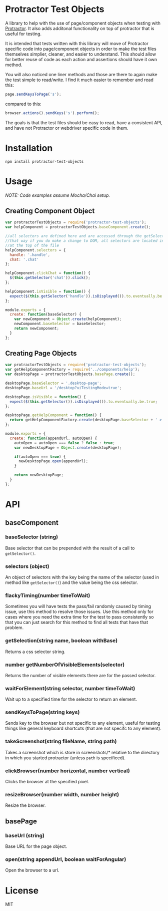 # Protractor Test Objects

A library to help with the use of page/component objects when testing with [Protractor](https://github.com/angular/protractor).  It also adds additonal functionality on top of protractor that is useful for testing.

It is intended that tests written with this library will move of Protractor specific code into page/component objects in order to make the test files themselves simplier, cleaner, and easier to understand.  This should allow for better reuse of code as each action and assertions should have it own method.

You will also noticed one liner methods and those are there to again make the test simple to read/write.  I find it much easier to remember and read this:

```javascript
page.sendKeysToPage('s');
```

compared to this:

```javascript
browser.actions().sendKeys('s').perform();
```

The goals is that the test files should be easy to read, have a consistent API, and have not Protractor or webdriver specific code in them.

# Installation

```npm install protractor-test-objects```

# Usage

*NOTE: Code examples assume Mocha/Chai setup.*

## Creating Component Object

```javascript
var protractorTestObjects = require('protractor-test-objects');
var helpComponent = protractorTestObjects.baseComponent.create();

//all selectors are defined here and are accessed through the getSelector() method
//that way if you do make a change to DOM, all selectors are located in one place,
//at the top of the file
helpComponent.selectors = {
  handle: '.handle',
  chat: '.chat'
};

helpComponent.clickChat = function() {
  $(this.getSelector('chat')).click();
};

helpComponent.isVisible = function() {
  expect($(this.getSelector('handle')).isDisplayed()).to.eventually.be.true;
};

module.exports = {
  create: function(baseSelector) {
    var newComponent = Object.create(helpComponent);
    newComponent.baseSelector = baseSelector;
    return newComponent;
  }
};
```

## Creating Page Objects

```javascript
var protractorTestObjects = require('protractor-test-objects');
var getHelpComponentFactory = require('../components/help');
var desktopPage = protractorTestObjects.basePage.create();

desktopPage.baseSelector = '.desktop-page';
desktopPage.baseUrl = '/desktop?uiTestingMode=true';

desktopPage.isVisible = function() {
  expect($(this.getSelector()).isDisplayed()).to.eventually.be.true;
};

desktopPage.getHelpComponent = function() {
  return getHelpComponentFactory.create(desktopPage.baseSelector + ' > .help');
};

module.exports = {
  create: function(appendUrl, autoOpen) {
    autoOpen = autoOpen === false ? false : true;
    var newDesktopPage = Object.create(desktopPage);

    if(autoOpen === true) {
      newDesktopPage.open(appendUrl);
    }

    return newDesktopPage;
  }
};
```

# API

## baseComponent

### baseSelector (string)

Base selector that can be prepended with the result of a call to `getSelector()`.

### selectors (object)

An object of selectors with the key being the name of the selector (used in method like `getSelector()`) and the value being the css selector.

### flackyTiming(number timeToWait)

Sometimes you will have tests the pass/fail randomly caused by timing issue, use this method to resolve those issues.  Use this method only for cases where you need the extra time for the test to pass consistently so that you can just search for this method to find all tests that have that problem.

### getSelection(string name, boolean withBase)

Returns a css selector string.

### number getNumberOfVisibleElements(selector)

Returns the number of visible elements there are for the passed selector.

### waitForElement(string selector, number timeToWait)

Wait up to a specified time for the selector to return an element.

### sendKeysToPage(string keys)

Sends key to the browser but not specific to any element, useful for testing things like general keyboard shortcuts (that are not specifc to any element).

### takeScreenshot(string fileName, string path)

Takes a screenshot which is store in screenshots/* relative to the directory in which you started protractor (unless `path` is specificed).

### clickBrowser(number horizontal, number vertical)

Clicks the browser at the specified pixel.

### resizeBrowser(number width, number height)

Resize the browser.

## basePage

### baseUrl (string)

Base URL for the page object.

### open(string appendUrl, boolean waitForAngular)

Open the browser to a url.

# License

MIT
